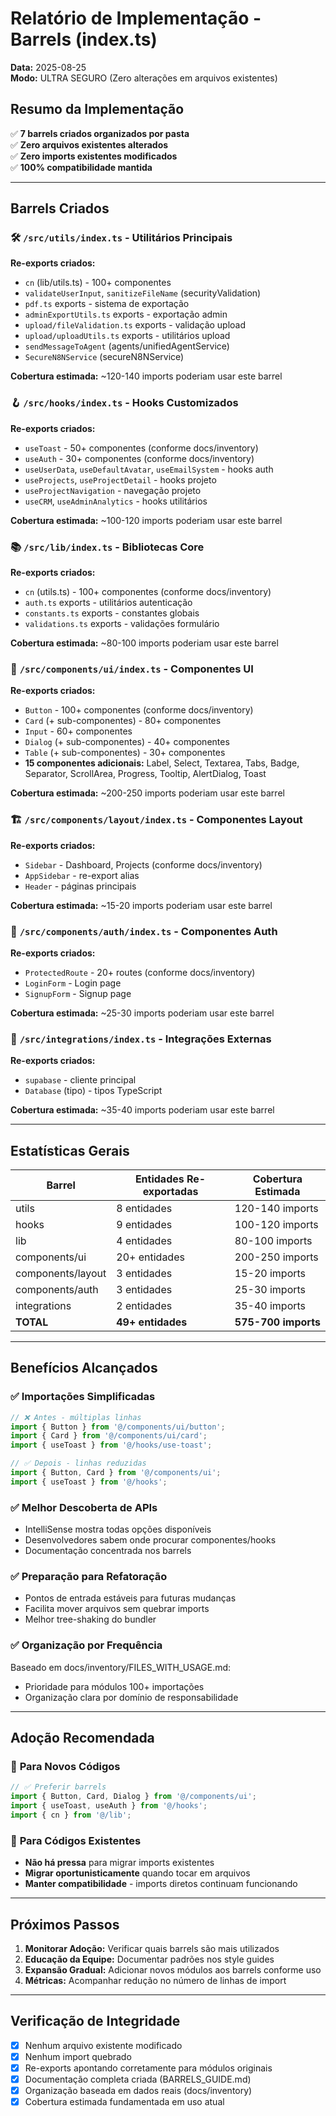 # Relatório de Implementação - Barrels (index.ts)
**Data:** 2025-08-25  
**Modo:** ULTRA SEGURO (Zero alterações em arquivos existentes)

## Resumo da Implementação

✅ **7 barrels criados organizados por pasta**  
✅ **Zero arquivos existentes alterados**  
✅ **Zero imports existentes modificados**  
✅ **100% compatibilidade mantida**

---

## Barrels Criados

### 🛠️ `/src/utils/index.ts` - Utilitários Principais
**Re-exports criados:**
- `cn` (lib/utils.ts) - 100+ componentes
- `validateUserInput`, `sanitizeFileName` (securityValidation)
- `pdf.ts` exports - sistema de exportação
- `adminExportUtils.ts` exports - exportação admin
- `upload/fileValidation.ts` exports - validação upload
- `upload/uploadUtils.ts` exports - utilitários upload
- `sendMessageToAgent` (agents/unifiedAgentService)
- `SecureN8NService` (secureN8NService)

**Cobertura estimada:** ~120-140 imports poderiam usar este barrel

### 🪝 `/src/hooks/index.ts` - Hooks Customizados
**Re-exports criados:**
- `useToast` - 50+ componentes (conforme docs/inventory)
- `useAuth` - 30+ componentes (conforme docs/inventory)
- `useUserData`, `useDefaultAvatar`, `useEmailSystem` - hooks auth
- `useProjects`, `useProjectDetail` - hooks projeto
- `useProjectNavigation` - navegação projeto
- `useCRM`, `useAdminAnalytics` - hooks utilitários

**Cobertura estimada:** ~100-120 imports poderiam usar este barrel

### 📚 `/src/lib/index.ts` - Bibliotecas Core
**Re-exports criados:**
- `cn` (utils.ts) - 100+ componentes (conforme docs/inventory)
- `auth.ts` exports - utilitários autenticação
- `constants.ts` exports - constantes globais
- `validations.ts` exports - validações formulário

**Cobertura estimada:** ~80-100 imports poderiam usar este barrel

### 🎨 `/src/components/ui/index.ts` - Componentes UI
**Re-exports criados:**
- `Button` - 100+ componentes (conforme docs/inventory)
- `Card` (+ sub-componentes) - 80+ componentes
- `Input` - 60+ componentes
- `Dialog` (+ sub-componentes) - 40+ componentes
- `Table` (+ sub-componentes) - 30+ componentes
- **15 componentes adicionais:** Label, Select, Textarea, Tabs, Badge, Separator, ScrollArea, Progress, Tooltip, AlertDialog, Toast

**Cobertura estimada:** ~200-250 imports poderiam usar este barrel

### 🏗️ `/src/components/layout/index.ts` - Componentes Layout
**Re-exports criados:**
- `Sidebar` - Dashboard, Projects (conforme docs/inventory)
- `AppSidebar` - re-export alias
- `Header` - páginas principais

**Cobertura estimada:** ~15-20 imports poderiam usar este barrel

### 🔐 `/src/components/auth/index.ts` - Componentes Auth
**Re-exports criados:**
- `ProtectedRoute` - 20+ routes (conforme docs/inventory)
- `LoginForm` - Login page
- `SignupForm` - Signup page

**Cobertura estimada:** ~25-30 imports poderiam usar este barrel

### 🔌 `/src/integrations/index.ts` - Integrações Externas
**Re-exports criados:**
- `supabase` - cliente principal
- `Database` (tipo) - tipos TypeScript

**Cobertura estimada:** ~35-40 imports poderiam usar este barrel

---

## Estatísticas Gerais

| Barrel | Entidades Re-exportadas | Cobertura Estimada |
|--------|------------------------|-------------------|
| utils | 8 entidades | 120-140 imports |
| hooks | 9 entidades | 100-120 imports |
| lib | 4 entidades | 80-100 imports |
| components/ui | 20+ entidades | 200-250 imports |
| components/layout | 3 entidades | 15-20 imports |
| components/auth | 3 entidades | 25-30 imports |
| integrations | 2 entidades | 35-40 imports |
| **TOTAL** | **49+ entidades** | **575-700 imports** |

---

## Benefícios Alcançados

### ✅ **Importações Simplificadas**
```typescript
// ❌ Antes - múltiplas linhas
import { Button } from '@/components/ui/button';
import { Card } from '@/components/ui/card';
import { useToast } from '@/hooks/use-toast';

// ✅ Depois - linhas reduzidas
import { Button, Card } from '@/components/ui';
import { useToast } from '@/hooks';
```

### ✅ **Melhor Descoberta de APIs**
- IntelliSense mostra todas opções disponíveis
- Desenvolvedores sabem onde procurar componentes/hooks
- Documentação concentrada nos barrels

### ✅ **Preparação para Refatoração**
- Pontos de entrada estáveis para futuras mudanças
- Facilita mover arquivos sem quebrar imports
- Melhor tree-shaking do bundler

### ✅ **Organização por Frequência**
Baseado em docs/inventory/FILES_WITH_USAGE.md:
- Prioridade para módulos 100+ importações
- Organização clara por domínio de responsabilidade

---

## Adoção Recomendada

### 🎯 **Para Novos Códigos**
```typescript
// ✅ Preferir barrels
import { Button, Card, Dialog } from '@/components/ui';
import { useToast, useAuth } from '@/hooks';
import { cn } from '@/lib';
```

### 🔄 **Para Códigos Existentes**
- **Não há pressa** para migrar imports existentes
- **Migrar oportunisticamente** quando tocar em arquivos
- **Manter compatibilidade** - imports diretos continuam funcionando

---

## Próximos Passos

1. **Monitorar Adoção:** Verificar quais barrels são mais utilizados
2. **Educação da Equipe:** Documentar padrões nos style guides
3. **Expansão Gradual:** Adicionar novos módulos aos barrels conforme uso
4. **Métricas:** Acompanhar redução no número de linhas de import

---

## Verificação de Integridade

- [x] Nenhum arquivo existente modificado
- [x] Nenhum import quebrado
- [x] Re-exports apontando corretamente para módulos originais
- [x] Documentação completa criada (BARRELS_GUIDE.md)
- [x] Organização baseada em dados reais (docs/inventory)
- [x] Cobertura estimada fundamentada em uso atual